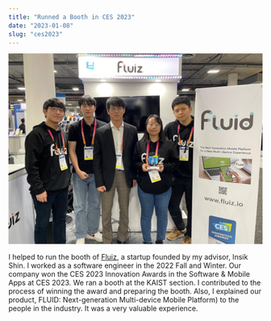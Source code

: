 ```yaml
---
title: "Runned a Booth in CES 2023"
date: "2023-01-08"
slug: "ces2023"
---
```


![A photo with Prof. Shin and my labmates](./booth_in_ces.jpg)

I helped to run the booth of [Fluiz](https://www.fluiz.io), a startup founded by my advisor, Insik Shin. I worked as a software engineer in the 2022 Fall and Winter. Our company won the CES 2023 Innovation Awards in the Software & Mobile Apps at CES 2023. We ran a booth at the KAIST section. I contributed to the process of winning the award and preparing the booth. Also, I explained our product, FLUID: Next-generation Multi-device Mobile Platform) to the people in the industry. It was a very valuable experience.
